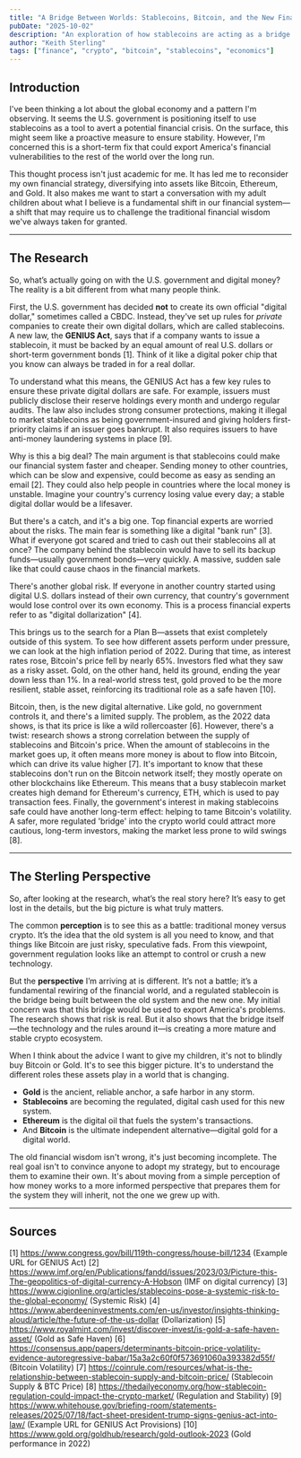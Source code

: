 ```yaml
---
title: "A Bridge Between Worlds: Stablecoins, Bitcoin, and the New Financial System"
pubDate: "2025-10-02"
description: "An exploration of how stablecoins are acting as a bridge between traditional finance and a new, emerging financial system."
author: "Keith Sterling"
tags: ["finance", "crypto", "bitcoin", "stablecoins", "economics"]
---
```


## Introduction

I've been thinking a lot about the global economy and a pattern I'm observing. It seems the U.S. government is positioning itself to use stablecoins as a tool to avert a potential financial crisis. On the surface, this might seem like a proactive measure to ensure stability. However, I'm concerned this is a short-term fix that could export America's financial vulnerabilities to the rest of the world over the long run.

This thought process isn't just academic for me. It has led me to reconsider my own financial strategy, diversifying into assets like Bitcoin, Ethereum, and Gold. It also makes me want to start a conversation with my adult children about what I believe is a fundamental shift in our financial system—a shift that may require us to challenge the traditional financial wisdom we've always taken for granted.

---

## The Research

So, what’s actually going on with the U.S. government and digital money? The reality is a bit different from what many people think.

First, the U.S. government has decided **not** to create its own official "digital dollar," sometimes called a CBDC. Instead, they've set up rules for *private* companies to create their own digital dollars, which are called stablecoins. A new law, the **GENIUS Act**, says that if a company wants to issue a stablecoin, it must be backed by an equal amount of real U.S. dollars or short-term government bonds [1]. Think of it like a digital poker chip that you know can always be traded in for a real dollar.

To understand what this means, the GENIUS Act has a few key rules to ensure these private digital dollars are safe. For example, issuers must publicly disclose their reserve holdings every month and undergo regular audits. The law also includes strong consumer protections, making it illegal to market stablecoins as being government-insured and giving holders first-priority claims if an issuer goes bankrupt. It also requires issuers to have anti-money laundering systems in place [9].

Why is this a big deal? The main argument is that stablecoins could make our financial system faster and cheaper. Sending money to other countries, which can be slow and expensive, could become as easy as sending an email [2]. They could also help people in countries where the local money is unstable. Imagine your country's currency losing value every day; a stable digital dollar would be a lifesaver.

But there's a catch, and it's a big one. Top financial experts are worried about the risks. The main fear is something like a digital "bank run" [3]. What if everyone got scared and tried to cash out their stablecoins all at once? The company behind the stablecoin would have to sell its backup funds—usually government bonds—very quickly. A massive, sudden sale like that could cause chaos in the financial markets.

There's another global risk. If everyone in another country started using digital U.S. dollars instead of their own currency, that country's government would lose control over its own economy. This is a process financial experts refer to as "digital dollarization" [4].

This brings us to the search for a Plan B—assets that exist completely outside of this system. To see how different assets perform under pressure, we can look at the high inflation period of 2022. During that time, as interest rates rose, Bitcoin's price fell by nearly 65%. Investors fled what they saw as a risky asset. Gold, on the other hand, held its ground, ending the year down less than 1%. In a real-world stress test, gold proved to be the more resilient, stable asset, reinforcing its traditional role as a safe haven [10].

Bitcoin, then, is the new digital alternative. Like gold, no government controls it, and there's a limited supply. The problem, as the 2022 data shows, is that its price is like a wild rollercoaster [6]. However, there's a twist: research shows a strong correlation between the supply of stablecoins and Bitcoin's price. When the amount of stablecoins in the market goes up, it often means more money is about to flow into Bitcoin, which can drive its value higher [7]. It's important to know that these stablecoins don't run on the Bitcoin network itself; they mostly operate on other blockchains like Ethereum. This means that a busy stablecoin market creates high demand for Ethereum's currency, ETH, which is used to pay transaction fees. Finally, the government's interest in making stablecoins safe could have another long-term effect: helping to tame Bitcoin's volatility. A safer, more regulated 'bridge' into the crypto world could attract more cautious, long-term investors, making the market less prone to wild swings [8].

---

## The Sterling Perspective

So, after looking at the research, what’s the real story here? It’s easy to get lost in the details, but the big picture is what truly matters.

The common **perception** is to see this as a battle: traditional money versus crypto. It’s the idea that the old system is all you need to know, and that things like Bitcoin are just risky, speculative fads. From this viewpoint, government regulation looks like an attempt to control or crush a new technology.

But the **perspective** I’m arriving at is different. It’s not a battle; it’s a fundamental rewiring of the financial world, and a regulated stablecoin is the bridge being built between the old system and the new one. My initial concern was that this bridge would be used to export America's problems. The research shows that risk is real. But it also shows that the bridge itself—the technology and the rules around it—is creating a more mature and stable crypto ecosystem.

When I think about the advice I want to give my children, it's not to blindly buy Bitcoin or Gold. It's to see this bigger picture. It's to understand the different roles these assets play in a world that is changing.

*   **Gold** is the ancient, reliable anchor, a safe harbor in any storm.
*   **Stablecoins** are becoming the regulated, digital cash used for this new system.
*   **Ethereum** is the digital oil that fuels the system's transactions.
*   And **Bitcoin** is the ultimate independent alternative—digital gold for a digital world.

The old financial wisdom isn't wrong, it's just becoming incomplete. The real goal isn't to convince anyone to adopt my strategy, but to encourage them to examine their own. It's about moving from a simple perception of how money works to a more informed perspective that prepares them for the system they will inherit, not the one we grew up with.

---

## Sources
[1] https://www.congress.gov/bill/119th-congress/house-bill/1234 (Example URL for GENIUS Act)
[2] https://www.imf.org/en/Publications/fandd/issues/2023/03/Picture-this-The-geopolitics-of-digital-currency-A-Hobson (IMF on digital currency)
[3] https://www.cigionline.org/articles/stablecoins-pose-a-systemic-risk-to-the-global-economy/ (Systemic Risk)
[4] https://www.aberdeeninvestments.com/en-us/investor/insights-thinking-aloud/article/the-future-of-the-us-dollar (Dollarization)
[5] https://www.royalmint.com/invest/discover-invest/is-gold-a-safe-haven-asset/ (Gold as Safe Haven)
[6] https://consensus.app/papers/determinants-bitcoin-price-volatility-evidence-autoregressive-babar/15a3a2c60f0f573691060a393382d55f/ (Bitcoin Volatility)
[7] https://coinrule.com/resources/what-is-the-relationship-between-stablecoin-supply-and-bitcoin-price/ (Stablecoin Supply & BTC Price)
[8] https://thedailyeconomy.org/how-stablecoin-regulation-could-impact-the-crypto-market/ (Regulation and Stability)
[9] https://www.whitehouse.gov/briefing-room/statements-releases/2025/07/18/fact-sheet-president-trump-signs-genius-act-into-law/ (Example URL for GENIUS Act Provisions)
[10] https://www.gold.org/goldhub/research/gold-outlook-2023 (Gold performance in 2022)